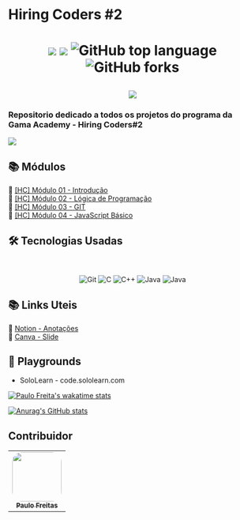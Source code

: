 # Hiring Coders #2

<h1 align="center">
<img src="https://img.shields.io/static/v1?label=Bolsa&message=Hiring-Coders&color=ff6347&style&logo=ghost"/>
<img src="https://img.shields.io/github/license/mashape/apistatus.svg"/>
<img alt="GitHub top language" src="https://img.shields.io/github/languages/top/paulofreitas-py/Hiring-Coders">
<img alt="GitHub forks" src="https://img.shields.io/github/forks/paulofreitas-py/Hiring-Coders">
</h1>

<h2 align="center">
  <img src="https://paulofreitasdev.files.wordpress.com/2021/07/hiring-coders-github.png">
</h2>

### Repositorio dedicado a todos os projetos do programa da Gama Academy - Hiring Coders#2

<img src="https://paulofreitasdev.files.wordpress.com/2021/07/hiringcoders-1.jpg">

## 📚 Módulos

🔖 [[HC] Módulo 01 - Introdução]()<br> 
🔖 [[HC] Módulo 02 - Lógica de Programação ]()<br> 
🔖 [[HC] Módulo 03 - GIT]()<br> 
🔖 [[HC] Módulo 04 - JavaScript Básico](https://github.com/paulofreitas-py/Hiring-Coders/tree/main/M%C3%B3dulos/%5BHC%5D%20M%C3%B3dulo%2004%20-%20JavaScript%20B%C3%A1sico)<br>
## 🛠 Tecnologias Usadas
<br>
<p align="center">

  <img alt="Git" src="https://img.shields.io/badge/git%20-%23F05033.svg?&style=for-the-badge&logo=git&logoColor=white"/>
  <img alt="C" src="https://img.shields.io/badge/html5%20-%2314354C.svg?&style=for-the-badge&logo=html5&logoColor=white"/>
  <img alt="C++" src="https://img.shields.io/badge/css%20-%2300599C.svg?&style=for-the-badge&logo=css3&ogoColor=white"/>
  <img alt="Java" src="https://img.shields.io/badge/javascript%20-bf360c.svg?&style=for-the-badge&logo=javascript&ogoColor=white"/>
   <img alt="Java" src="https://img.shields.io/badge/mysql%20-ff7f50.svg?&style=for-the-badge&logo=mysql&ogoColor=white"/>
  <br>
</p>

## 📚 Links Uteis

🔖 [Notion - Anotações](https://www.notion.so)<br>
🔖 [Canva - Slide](https://www.canva.com/)<br>

## 🎡 Playgrounds
  - SoloLearn - code.sololearn.com
  
[![Paulo Freita's wakatime stats](https://github-readme-stats.vercel.app/api/wakatime?username=paulofreitasdev)](https://github.com/paulofreitas-py/BS-Ciencia-da-Computacao)

[![Anurag's GitHub stats](https://github-readme-stats.vercel.app/api?username=paulofreitas-py)](https://github.com/paulofreitas-py/BS-Ciencia-da-Computacao)
  ## Contribuidor

<table>
  <tr>
    <td align="center"><a href="https://github.com/paulofreitas-py"><img style="border-radius: 20%;" src="https://avatars.githubusercontent.com/u/42820569?s=400&u=756d1c6a756b352a1095e7cb9289d3170f909765&v=4" width="100px;" alt=""/><br /><sub><b>Paulo Freitas</b></sub></a><br />
    </tr>

    
